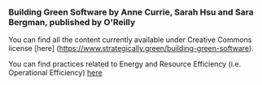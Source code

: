 ### Building Green Software by Anne Currie, Sarah Hsu and Sara Bergman, published by O'Reilly

You can find all the content currently available under Creative Commons license [here] (https://www.strategically.green/building-green-software).

You can find practices related to Energy and Resource Efficiency (i.e. Operational Efficiency) [here](https://www.strategically.green/chapter-4-operational-efficiency)
